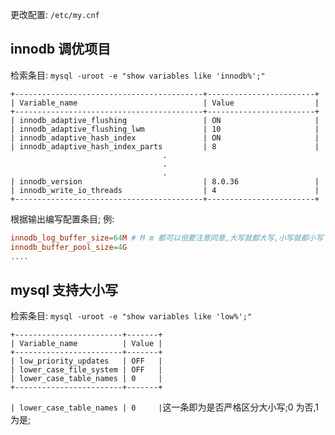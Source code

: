 更改配置: `/etc/my.cnf`
## innodb 调优项目
检索条目: `mysql -uroot -e "show variables like 'innodb%';"`
```mysql
+------------------------------------------+------------------------+
| Variable_name                            | Value                  |
+------------------------------------------+------------------------+
| innodb_adaptive_flushing                 | ON                     |
| innodb_adaptive_flushing_lwm             | 10                     |
| innodb_adaptive_hash_index               | ON                     |
| innodb_adaptive_hash_index_parts         | 8                      |
                                  .
                                  .
                                  .
| innodb_version                           | 8.0.36                 |
| innodb_write_io_threads                  | 4                      |
+------------------------------------------+------------------------+
```
根据输出编写配置条目;
例:
```conf
innodb_log_buffer_size=64M # M m 都可以但要注意同意,大写就都大写,小写就都小写
innodb_buffer_pool_size=4G
....
```

## mysql 支持大小写
检索条目: `mysql -uroot -e "show variables like 'low%';"`
```mysql
+------------------------+-------+
| Variable_name          | Value |
+------------------------+-------+
| low_priority_updates   | OFF   |
| lower_case_file_system | OFF   |
| lower_case_table_names | 0     |
+------------------------+-------+
```
`| lower_case_table_names | 0     |`这一条即为是否严格区分大小写;0 为否,1 为是;
